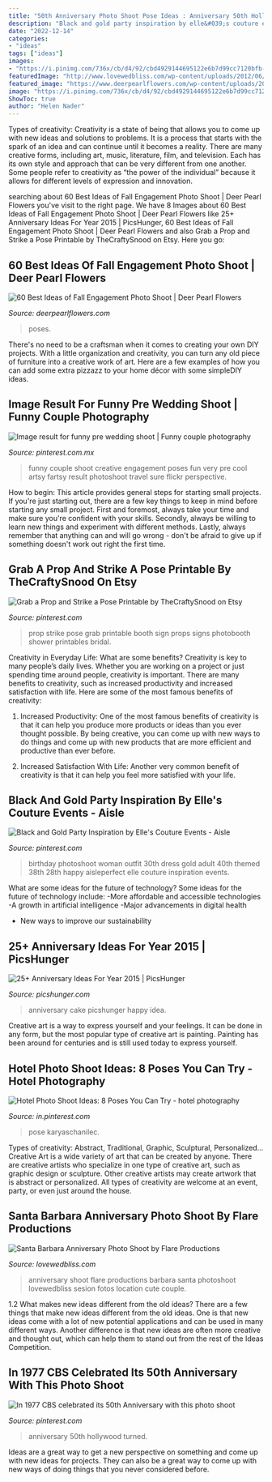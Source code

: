 ```yaml
---
title: "50th Anniversary Photo Shoot Pose Ideas : Anniversary 50th Hollywood Turned"
description: "Black and gold party inspiration by elle&#039;s couture events"
date: "2022-12-14"
categories:
- "ideas"
tags: ["ideas"]
images:
- "https://i.pinimg.com/736x/cb/d4/92/cbd4929144695122e6b7d99cc7120bfb--grab-a-prop-and-strike-a-pose.jpg"
featuredImage: "http://www.lovewedbliss.com/wp-content/uploads/2012/06/first-anniversary-photo-shoot.jpg"
featured_image: "https://www.deerpearlflowers.com/wp-content/uploads/2016/08/Fall-Engagement-Photo-Shoot-and-Poses-Ideas-5.jpg"
image: "https://i.pinimg.com/736x/cb/d4/92/cbd4929144695122e6b7d99cc7120bfb--grab-a-prop-and-strike-a-pose.jpg"
ShowToc: true
author: "Helen Nader"
---
```



Types of creativity:
Creativity is a state of being that allows you to come up with new ideas and solutions to problems. It is a process that starts with the spark of an idea and can continue until it becomes a reality. There are many creative forms, including art, music, literature, film, and television. Each has its own style and approach that can be very different from one another. Some people refer to creativity as “the power of the individual” because it allows for different levels of expression and innovation.

	

		
searching about 60 Best Ideas of Fall Engagement Photo Shoot | Deer Pearl Flowers you've visit to the right page. We have 8 Images about 60 Best Ideas of Fall Engagement Photo Shoot | Deer Pearl Flowers like 25+ Anniversary Ideas For Year 2015 | PicsHunger, 60 Best Ideas of Fall Engagement Photo Shoot | Deer Pearl Flowers and also Grab a Prop and Strike a Pose Printable by TheCraftySnood on Etsy. Here you go:
		
    
## 60 Best Ideas Of Fall Engagement Photo Shoot | Deer Pearl Flowers

<img loading=lazy src="https://www.deerpearlflowers.com/wp-content/uploads/2016/08/Fall-Engagement-Photo-Shoot-and-Poses-Ideas-5.jpg" onerror="this.onerror=null;this.src='https://tse1.mm.bing.net/th?id=OIP.-KfLF2lyHf0ZktWsyc-1hAHaLH&amp;pid=15.1';" alt="60 Best Ideas of Fall Engagement Photo Shoot | Deer Pearl Flowers">

_Source: deerpearlflowers.com_

>poses. 

	

There's no need to be a craftsman when it comes to creating your own DIY projects. With a little organization and creativity, you can turn any old piece of furniture into a creative work of art. Here are a few examples of how you can add some extra pizzazz to your home décor with some simpleDIY ideas.

    
## Image Result For Funny Pre Wedding Shoot | Funny Couple Photography

<img loading=lazy src="https://i.pinimg.com/736x/6a/a2/f7/6aa2f7c6b2e2d10233c3ce610e76821c--couple-photography-photography-ideas.jpg" onerror="this.onerror=null;this.src='https://tse1.mm.bing.net/th?id=OIP._if8eLQxwyEalMWaUXHFKQHaMb&amp;pid=15.1';" alt="Image result for funny pre wedding shoot | Funny couple photography">

_Source: pinterest.com.mx_

>funny couple shoot creative engagement poses fun very pre cool artsy fartsy result photoshoot travel sure flickr perspective. 

	

How to begin: This article provides general steps for starting small projects.
If you're just starting out, there are a few key things to keep in mind before starting any small project. First and foremost, always take your time and make sure you're confident with your skills. Secondly, always be willing to learn new things and experiment with different methods. Lastly, always remember that anything can and will go wrong - don't be afraid to give up if something doesn't work out right the first time.

    
## Grab A Prop And Strike A Pose Printable By TheCraftySnood On Etsy

<img loading=lazy src="https://i.pinimg.com/736x/cb/d4/92/cbd4929144695122e6b7d99cc7120bfb--grab-a-prop-and-strike-a-pose.jpg" onerror="this.onerror=null;this.src='https://tse4.mm.bing.net/th?id=OIP.oM3GKhTL6l4eZE4NFArcUgHaJQ&amp;pid=15.1';" alt="Grab a Prop and Strike a Pose Printable by TheCraftySnood on Etsy">

_Source: pinterest.com_

>prop strike pose grab printable booth sign props signs photobooth shower printables bridal. 

	

Creativity in Everyday Life: What are some benefits?
Creativity is key to many people’s daily lives. Whether you are working on a project or just spending time around people, creativity is important. There are many benefits to creativity, such as increased productivity and increased satisfaction with life. Here are some of the most famous benefits of creativity: 
1) Increased Productivity: One of the most famous benefits of creativity is that it can help you produce more products or ideas than you ever thought possible. By being creative, you can come up with new ways to do things and come up with new products that are more efficient and productive than ever before. 

2) Increased Satisfaction With Life: Another very common benefit of creativity is that it can help you feel more satisfied with your life.

    
## Black And Gold Party Inspiration By Elle&#039;s Couture Events - Aisle

<img loading=lazy src="https://i.pinimg.com/736x/d2/59/29/d25929a149bb7a7406042cde8416b4b0--adult-birthday-photoshoot-ideas-birthday-shots.jpg" onerror="this.onerror=null;this.src='https://tse4.mm.bing.net/th?id=OIP._W7OjWBQ_JCieQbQIXFe3wHaLH&amp;pid=15.1';" alt="Black and Gold Party Inspiration by Elle&#039;s Couture Events - Aisle">

_Source: pinterest.com_

>birthday photoshoot woman outfit 30th dress gold adult 40th themed 38th 28th happy aisleperfect elle couture inspiration events. 

	

What are some ideas for the future of technology?
Some ideas for the future of technology include: 
-More affordable and accessible technologies 
-A growth in artificial intelligence 
-Major advancements in digital health 
- New ways to improve our sustainability

    
## 25+ Anniversary Ideas For Year 2015 | PicsHunger

<img loading=lazy src="http://www.picshunger.com/wp-content/uploads/2015/01/Fall-Wedding-and-Anniversary-Inspiration.jpg" onerror="this.onerror=null;this.src='https://tse4.mm.bing.net/th?id=OIP.kke1OdAKhYLgArzXUKvsBQHaE8&amp;pid=15.1';" alt="25+ Anniversary Ideas For Year 2015 | PicsHunger">

_Source: picshunger.com_

>anniversary cake picshunger happy idea. 

	

Creative art is a way to express yourself and your feelings. It can be done in any form, but the most popular type of creative art is painting. Painting has been around for centuries and is still used today to express yourself.

    
## Hotel Photo Shoot Ideas: 8 Poses You Can Try - Hotel Photography

<img loading=lazy src="https://i.pinimg.com/736x/cb/e4/64/cbe46400ca9b72eed895be83c1b622f1.jpg" onerror="this.onerror=null;this.src='https://tse1.mm.bing.net/th?id=OIP.aDMqpBcHIp_IuFTUBX5I4AHaLF&amp;pid=15.1';" alt="Hotel Photo Shoot Ideas: 8 Poses You Can Try - hotel photography">

_Source: in.pinterest.com_

>pose karyaschanilec. 

	

Types of creativity: Abstract, Traditional, Graphic, Sculptural, Personalized...
Creative Art is a wide variety of art that can be created by anyone. There are creative artists who specialize in one type of creative art, such as graphic design or sculpture. Other creative artists may create artwork that is abstract or personalized. All types of creativity are welcome at an event, party, or even just around the house.

    
## Santa Barbara Anniversary Photo Shoot By Flare Productions

<img loading=lazy src="http://www.lovewedbliss.com/wp-content/uploads/2012/06/first-anniversary-photo-shoot.jpg" onerror="this.onerror=null;this.src='https://tse2.mm.bing.net/th?id=OIP.GOhJ8FBnJjd1yfleI9NEfQHaLG&amp;pid=15.1';" alt="Santa Barbara Anniversary Photo Shoot by Flare Productions">

_Source: lovewedbliss.com_

>anniversary shoot flare productions barbara santa photoshoot lovewedbliss sesion fotos location cute couple. 

	

1.2 What makes new ideas different from the old ideas?
There are a few things that make new ideas different from the old ideas. One is that new ideas come with a lot of new potential applications and can be used in many different ways. Another difference is that new ideas are often more creative and thought out, which can help them to stand out from the rest of the Ideas Competition.

    
## In 1977 CBS Celebrated Its 50th Anniversary With This Photo Shoot

<img loading=lazy src="https://i.pinimg.com/736x/99/c0/78/99c078759b5653e7604767e9e4e63897.jpg" onerror="this.onerror=null;this.src='https://tse2.mm.bing.net/th?id=OIP.d1h6hA5la8hJwBmakyANawHaFr&amp;pid=15.1';" alt="In 1977 CBS celebrated its 50th Anniversary with this photo shoot">

_Source: pinterest.com_

>anniversary 50th hollywood turned. 

	

Ideas are a great way to get a new perspective on something and come up with new ideas for projects. They can also be a great way to come up with new ways of doing things that you never considered before.

